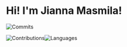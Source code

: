# Hi! I'm Jianna Masmila!

![Commits](http://github-profile-summary-cards.vercel.app/api/cards/profile-details?username=milkshakegum&theme=github_dark)

![Contributions](/metrics.plugin.isocalendar.fullyear.svg)![Languages](/metrics.plugin.languages.indepth.svg)
